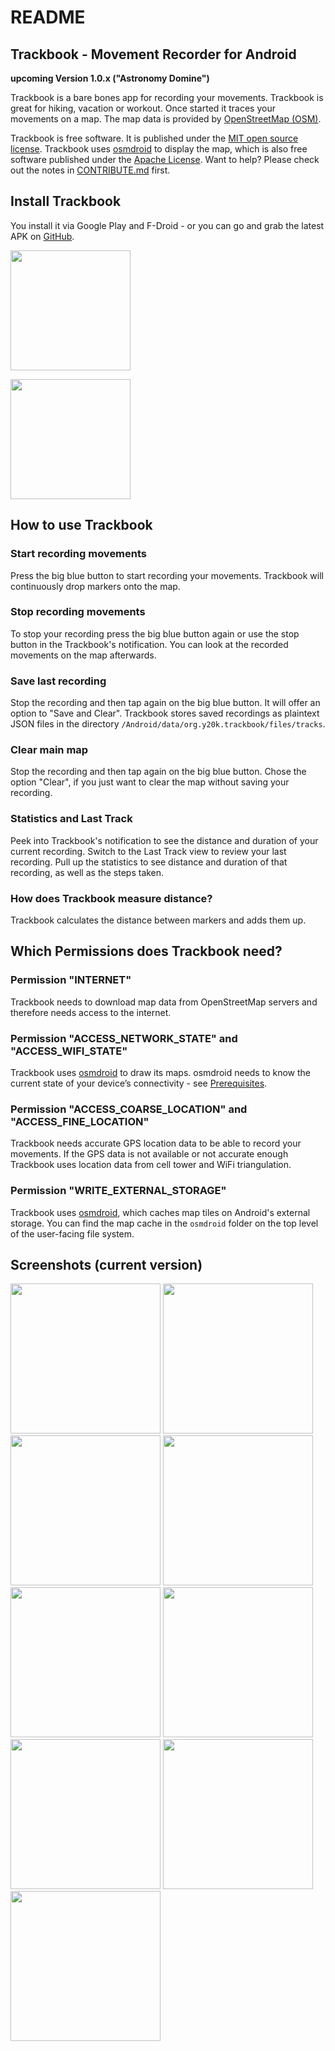 README
======

Trackbook - Movement Recorder for Android
-----------------------------------------

**upcoming Version 1.0.x ("Astronomy Domine")**

Trackbook is a bare bones app for recording your movements. Trackbook is great for hiking, vacation or workout. Once started it traces your movements on a map. The map data is provided by [OpenStreetMap (OSM)](https://www.openstreetmap.org/).

Trackbook is free software. It is published under the [MIT open source license](https://opensource.org/licenses/MIT). Trackbook uses [osmdroid](https://github.com/osmdroid/osmdroid) to display the map, which is also free software published under the [Apache License](https://github.com/osmdroid/osmdroid/blob/master/LICENSE). Want to help? Please check out the notes in [CONTRIBUTE.md](https://github.com/y20k/transistor/blob/master/CONTRIBUTE.md) first.

Install Trackbook
-----------------
You install it via Google Play and F-Droid - or you can go and grab the latest APK on [GitHub](https://github.com/y20k/trackbook/releases).

[<img src="https://play.google.com/intl/de_de/badges/images/generic/en_badge_web_generic.png" width="192">](https://play.google.com/store/apps/details?id=org.y20k.trackbook)

[<img src="https://cloud.githubusercontent.com/assets/9103935/14702535/45f6326a-07ab-11e6-9256-469c1dd51c22.png" width="192">](https://f-droid.org/repository/browse/?fdid=org.y20k.trackbook)

How to use Trackbook
--------------------
### Start recording movements
Press the big blue button to start recording your movements. Trackbook will continuously drop markers onto the map.

### Stop recording movements
To stop your recording press the big blue button again or use the stop button in the Trackbook's notification. You can look at the recorded movements on the map afterwards.

### Save last recording
Stop the recording and then tap again on the big blue button. It will offer an option to "Save and Clear". Trackbook stores saved recordings as plaintext JSON files in the directory `/Android/data/org.y20k.trackbook/files/tracks`.

### Clear main map
Stop the recording and then tap again on the big blue button. Chose the option "Clear", if you just want to clear the map without saving your recording.

### Statistics and Last Track
Peek into Trackbook's notification to see the distance and duration of your current recording. Switch to the Last Track view to review your last recording. Pull up the statistics to see distance and duration of that recording, as well as the steps taken.

### How does Trackbook measure distance?
Trackbook calculates the distance between markers and adds them up.

Which Permissions does Trackbook need?
--------------------------------------
### Permission "INTERNET"
Trackbook needs to download map data from OpenStreetMap servers and therefore needs access to the internet.

### Permission "ACCESS\_NETWORK\_STATE" and "ACCESS\_WIFI\_STATE"
Trackbook uses [osmdroid](https://github.com/osmdroid/osmdroid/) to draw its maps. osmdroid needs to know the current state of your device’s connectivity - see [Prerequisites](https://github.com/osmdroid/osmdroid/wiki/Prerequisites).

### Permission "ACCESS\_COARSE\_LOCATION" and "ACCESS\_FINE\_LOCATION"
Trackbook needs accurate GPS location data to be able to record your movements. If the GPS data is not available or not accurate enough Trackbook uses location data from cell tower and WiFi triangulation.

### Permission "WRITE\_EXTERNAL\_STORAGE"
Trackbook uses [osmdroid](https://github.com/osmdroid/osmdroid), which caches map tiles on Android's external storage. You can find the map cache in the `osmdroid` folder on the top level of the user-facing file system.

## Screenshots (current version)
[<img src="https://cloud.githubusercontent.com/assets/9103935/21387023/0a6eef1c-c776-11e6-8a88-a00aa2ad5979.png" width="240">](https://cloud.githubusercontent.com/assets/9103935/21387023/0a6eef1c-c776-11e6-8a88-a00aa2ad5979.png)
[<img src="https://cloud.githubusercontent.com/assets/9103935/21387024/0a6f9eb2-c776-11e6-80fb-ca098e9303ad.png" width="240">](https://cloud.githubusercontent.com/assets/9103935/21387024/0a6f9eb2-c776-11e6-80fb-ca098e9303ad.png)
[<img src="https://cloud.githubusercontent.com/assets/9103935/21387025/0a701f68-c776-11e6-8f9a-66fb7e6eafff.png" width="240">](https://cloud.githubusercontent.com/assets/9103935/21387025/0a701f68-c776-11e6-8f9a-66fb7e6eafff.png)
[<img src="https://cloud.githubusercontent.com/assets/9103935/21387026/0a704614-c776-11e6-94fa-27f9cb566b91.png" width="240">](https://cloud.githubusercontent.com/assets/9103935/21387026/0a704614-c776-11e6-94fa-27f9cb566b91.png)
[<img src="https://cloud.githubusercontent.com/assets/9103935/21387028/0a70d71e-c776-11e6-8838-934eb11dbca7.png" width="240">](https://cloud.githubusercontent.com/assets/9103935/21387028/0a70d71e-c776-11e6-8838-934eb11dbca7.png)
[<img src="https://cloud.githubusercontent.com/assets/9103935/21387027/0a70c468-c776-11e6-9405-b91c5bc902c4.png" width="240">](https://cloud.githubusercontent.com/assets/9103935/21387027/0a70c468-c776-11e6-9405-b91c5bc902c4.png)
[<img src="https://cloud.githubusercontent.com/assets/9103935/21387029/0a81c344-c776-11e6-866b-7e608e2e9f33.png" width="240">](https://cloud.githubusercontent.com/assets/9103935/21387029/0a81c344-c776-11e6-866b-7e608e2e9f33.png)
[<img src="https://cloud.githubusercontent.com/assets/9103935/21387030/0a82ca96-c776-11e6-9b3c-6c83f61f2188.png" width="240">](https://cloud.githubusercontent.com/assets/9103935/21387030/0a82ca96-c776-11e6-9b3c-6c83f61f2188.png)
[<img src="https://cloud.githubusercontent.com/assets/9103935/21387031/0a838274-c776-11e6-8e1c-f1bb7baf5ebe.png" width="240">](https://cloud.githubusercontent.com/assets/9103935/21387031/0a838274-c776-11e6-8e1c-f1bb7baf5ebe.png)
